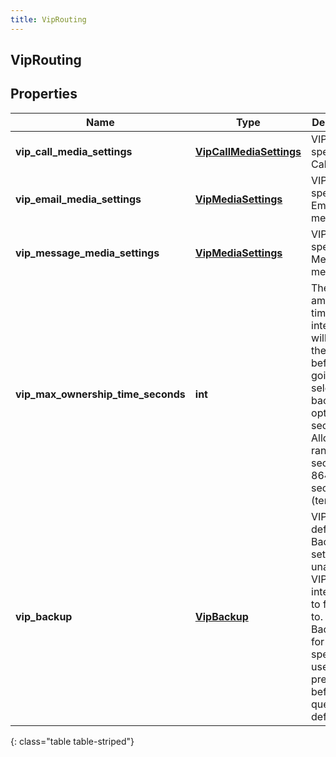 ```yaml
---
title: VipRouting
---
```

## VipRouting

## Properties

|Name | Type | Description | Notes|
|------------ | ------------- | ------------- | -------------|
| **vip_call_media_settings** | [**VipCallMediaSettings**](VipCallMediaSettings.html) | VIP Settings specific to Call media. | [optional] |
| **vip_email_media_settings** | [**VipMediaSettings**](VipMediaSettings.html) | VIP Settings specific to Email media. | [optional] |
| **vip_message_media_settings** | [**VipMediaSettings**](VipMediaSettings.html) | VIP Settings specific to Message media. | [optional] |
| **vip_max_ownership_time_seconds** | **int** | The max amount of time a VIP interaction will wait for the VIP user before going to the selected backup option (in seconds). Allowable range 10 seconds - 864000 seconds (ten days). | [optional] |
| **vip_backup** | [**VipBackup**](VipBackup.html) | VIP queue default VIP Backup settings for unanswered VIP interactions to fallback to. VIP Backup set for a specific VIP user has preference before queue default. | [optional] |
{: class="table table-striped"}


